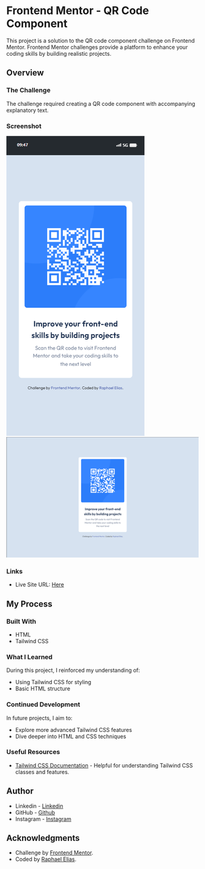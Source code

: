 # Frontend Mentor - QR Code Component

This project is a solution to the QR code component challenge on Frontend Mentor. Frontend Mentor challenges provide a platform to enhance your coding skills by building realistic projects.

## Overview

### The Challenge

The challenge required creating a QR code component with accompanying explanatory text.

### Screenshot

![Mobile Preview](src/design/mobile-preview.png)
![Desktop Preview](src/design/desktop-preview.png)

### Links

- Live Site URL: [Here](https://raphaelelias-qrcodecomponent.netlify.com)

## My Process

### Built With

- HTML
- Tailwind CSS

### What I Learned

During this project, I reinforced my understanding of:

- Using Tailwind CSS for styling
- Basic HTML structure

### Continued Development

In future projects, I aim to:

- Explore more advanced Tailwind CSS features
- Dive deeper into HTML and CSS techniques

### Useful Resources

- [Tailwind CSS Documentation](https://tailwindcss.com/docs) - Helpful for understanding Tailwind CSS classes and features.

## Author

- Linkedin - [Linkedin](https://www.linkedin.com/in/raphaeleliass)
- GitHub - [Github](https://www.github.com/raphaeleliass)
- Instagram - [Instagram](https://www.instagram.com/raphaeleliass)

## Acknowledgments

- Challenge by [Frontend Mentor](https://www.frontendmentor.io?ref=challenge).
- Coded by [Raphael Elias](https://www.github.com/raphaeleliass).
